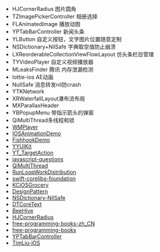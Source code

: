 * HJCornerRadius    图片圆角
* TZImagePickerController  相册选择
* FLAnimatedImage 播放动图
* YPTabBarController  新闻头条
* YLButton    自定义按钮，文字图片位置随意定制
* NSDictionary+NilSafe  字典取空值防止崩溃
* LXReorderableCollectionViewFlowLayout 仿头条栏目管理
* TYVideoPlayer  			自定义视频播放器
* MLeaksFinder    腾讯 内存泄漏检测
* lottie-ios    AE动画
* NullSafe 消息转发nil防crash
* YTKNetwork
* XRWaterfallLayout瀑布流布局
* MXParallaxHeader
* YBPopupMenu 带指示箭头的弹窗
* QiMultiThread多线程和锁
* [WMPlayer](https://github.com/zhengwenming/WMPlayer)
* [IOSAnimationDemo](https://github.com/yixiangboy/IOSAnimationDemo)
* [FishhookDemo](https://github.com/dengbin9009/FishhookDemo)
* [ YYUIKit](https://github.com/yscMichael/YYUIKit)
* [YT_TargetAction](https://github.com/yehot/YT_TargetAction)
* [javascript-questions](https://github.com/lydiahallie/javascript-questions)
* [QiMultiThread](https://github.com/QiShare/QiMultiThread)
* [RunLoopWorkDistribution](https://github.com/diwu/RunLoopWorkDistribution)
* [ swift-corelibs-foundation](https://github.com/apple/swift-corelibs-foundation)
* [KCiOSGrocery](https://github.com/LGCooci/KCiOSGrocery)
* [DesignPattern](https://github.com/WiKi123/DesignPattern)
* [NSDictionary-NilSafe](https://github.com/allenhsu/NSDictionary-NilSafe)
* [DTCoreText](https://github.com/Cocoanetics/DTCoreText)
* [ BeeHive](https://github.com/alibaba/BeeHive)
* [HJCornerRadius](https://github.com/panghaijiao/HJCornerRadius)
* [free-programming-books-zh_CN](https://github.com/justjavac/free-programming-books-zh_CN)
* [free-programming-books](https://github.com/EbookFoundation/free-programming-books)
* [YPTabBarController](https://github.com/yuping1989/YPTabBarController)
* [TimLiu-iOS](https://github.com/Tim9Liu9/TimLiu-iOS)



